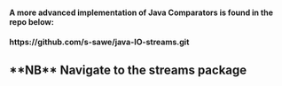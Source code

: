 <h4>A more advanced implementation of Java Comparators is found in the repo below: </h4>
<h4> https://github.com/s-sawe/java-IO-streams.git</h4>
<h2>**NB** Navigate to the streams package</h2>